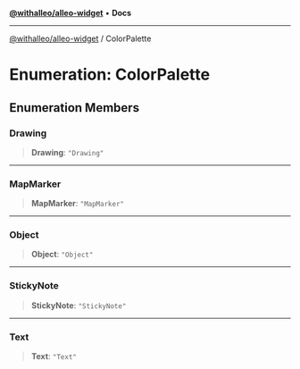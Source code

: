 [**@withalleo/alleo-widget**](../README.md) • **Docs**

***

[@withalleo/alleo-widget](../globals.md) / ColorPalette

# Enumeration: ColorPalette

## Enumeration Members

### Drawing

> **Drawing**: `"Drawing"`

***

### MapMarker

> **MapMarker**: `"MapMarker"`

***

### Object

> **Object**: `"Object"`

***

### StickyNote

> **StickyNote**: `"StickyNote"`

***

### Text

> **Text**: `"Text"`
